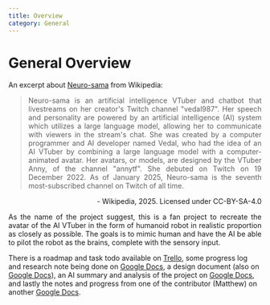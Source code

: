```yaml
---
title: Overview
category: General
---
```


# General Overview

An excerpt about [Neuro-sama](https://en.wikipedia.org/wiki/Neuro-sama) from Wikipedia:

> <p style="text-align: justify;">Neuro-sama is an artificial intelligence VTuber and chatbot that livestreams on her creator's Twitch channel "vedal987". Her speech and personality are powered by an artificial intelligence (AI) system which utilizes a large language model, allowing her to communicate with viewers in the stream's chat. She was created by a computer programmer and AI developer named Vedal, who had the idea of an AI VTuber by combining a large language model with a computer-animated avatar. Her avatars, or models, are designed by the VTuber Anny, of the channel "annytf". She debuted on Twitch on 19 December 2022. As of January 2025, Neuro-sama is the seventh most-subscribed channel on Twitch of all time.</p>

<p style="text-align: right;">- Wikipedia, 2025. Licensed under CC-BY-SA-4.0</p>

<p style="text-align: justify;">As the name of the project suggest, this is a fan project to recreate the avatar of the AI VTuber in the form of humanoid robot in realistic proportion as closely as possible. The goals is to mimic human and have the AI be able to pilot the robot as the brains, complete with the sensory input.</p>

There is a roadmap and task todo available on [Trello](https://trello.com/b/5YM2i79k/neurobot-1000-tasks), some progress log and research note being done on [Google Docs](https://docs.google.com/document/d/1tviNW9GpNmZhO2pqJLebRfayhfRYGw4r1T3Ncf5c9SY/edit?tab=t.0), a design document (also on [Google Docs](https://docs.google.com/document/d/1_gY5UZQh4Kz2YYL1XvHLDYsqq42asHxa3bZvdFq3N7U/edit?tab=t.0#heading=h.6gvmchs8hzet)), an AI summary and analysis of the project on [Google Docs](https://docs.google.com/document/d/1p15iiicFBDwWs5qrAErYYSRKYWAtDBnSNWQUW2t2j9Q/edit?tab=t.0#heading=h.yw0ccleg1j1n), and lastly the notes and progress from one of the contributor (Matthew) on another [Google Docs](https://docs.google.com/document/d/1USKIx4qvF5gEVc0TgfPfUURr_R-Tp42Q1ZkasvdIU7k/edit?tab=t.0).
